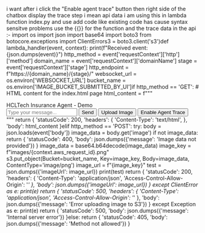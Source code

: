 i want after i click the "Enable agent trace" button then right side of the chatbox display the trace step i mean api data i am using this in lambda function index.py and use add code like existing code has cause syntax sensitve problems use the {{}} for the function and the trace data in the api :- import os import json import base64 import boto3 from botocore.exceptions import ClientErrors3 = boto3.client('s3')def lambda_handler(event, context): print(f"Received event: {json.dumps(event)}") http_method = event['requestContext']['http']['method'] domain_name = event['requestContext']['domainName'] stage = event['requestContext']['stage'] http_endpoint = f"https://{domain_name}/{stage}/" websocket_url = os.environ['WEBSOCKET_URL'] bucket_name = os.environ['IMAGE_BUCKET_SUBMITTED_BY_UI']if http_method == 'GET':  # HTML content for the index.html page  html_content = f"""    <!DOCTYPE html>    <html lang="en">    <head>        <meta charset="UTF-8">        <meta name="viewport" content="width=device-width, initial-scale=1.0">        <title>HCLTech AI Insurance Agent - Demo</title>        <style>            body {{ font-family: Helvetica, sans-serif; margin: 0; padding: 0; display: flex; flex-direction: column; align-items: center; justify-content: center; height: 100vh; background-color: #f5f5f5; }}            #chat-container {{  width: 500px;  border: 1px solid #ccc;  padding: 10px;  background-color: #fff;  box-shadow: 0 0 10px rgba(0, 0, 0, 0.1);border-radius: 10px;}}            #chat-messages {{ height: 500px; overflow-y: scroll; border-bottom: 1px solid #ccc; margin-bottom: 10px; }}            #chat-header {{ height: 5%;border-top-left-radius: 15px; border-top-right-radius: 15px; display: flex; color: white; font-size: 20px;padding: 0.5em 0;box-shadow: 0 0 3px rgba(0, 0, 0, 0.2);   justify-content: center; align-items: center; background-color: #785CE5; }}            .user-message, .bot-message {{ text-align: l; margin: 10px; padding: 10px; background-color: #CCCCFF; border-radius: 10px; }}            .bot-message {{ text-align: left; background-color: #eee; }}            .typing-indicator {{ text-align: left; margin: 10px; padding: 10px; background-color: #eee; border-radius: 10px; display: flex; align-items: center; }}            .dot {{ height: 8px; width: 8px; margin: 0 2px; background-color: #bbb; border-radius: 50%; display: inline-block; animation: blink 1.4s infinite both; }}            .dot:nth-child(1) {{ animation-delay: 0s; }}            .dot:nth-child(2) {{ animation-delay: 0.2s; }}            .dot:nth-child(3) {{ animation-delay: 0.4s; }}            @keyframes blink {{                0% {{ opacity: 0.2; }}                20% {{ opacity: 1; }}                100% {{ opacity: 0.2; }}            }}            #user-input, #send-button, #upload-button, #trace-button{{ width: calc(100% - 22px); padding: 10px; margin-bottom: 10px; border: 1px solid #ccc; border-radius: 5px; }}            #send-button, #upload-button,#trace-button {{ background-color: #785CE5; color: white; border: none; cursor: pointer; }}            #send-button:hover, #upload-button:hover,#trace-button:hover {{ background-color: #0056b3; }}        </style>    </head>    <body>        <div id="chat-container">            <div id="chat-header">HCLTech Insurance Agent - Demo</div>            <div id="chat-messages"></div>            <input type="text" id="user-input" placeholder="Type your message...">            <button id="send-button">Send</button>            <input type="file" id="image-upload" accept="image/*" style="display: none;">            <button id="upload-button">Upload Image</button>            <button id="trace-button">Enable Agent Trace</button>        </div>        <script>            document.addEventListener('DOMContentLoaded', function() {{                const ws = new WebSocket('{websocket_url}'); // Properly escaped                let sessionId = null;                ws.onopen = function() {{ console.log('Connected to WebSocket'); }};                ws.onclose = function() {{ console.log('Disconnected from WebSocket'); }};                ws.onmessage = function(event) {{                    const message = JSON.parse(event.data);                    const chatMessages = document.getElementById('chat-messages');                    const typingIndicator = document.querySelector('.typing-indicator');                    if (typingIndicator && message.type === 'bot_response') {{                        chatMessages.removeChild(typingIndicator);                    }}                    if (message.type === 'bot_response') {{                        chatMessages.innerHTML += '<div class="bot-message">' + message.data + '</div>';                        if (message.sessionId) {{                            sessionId = message.sessionId;                        }}                    }}                }};                const sendButton = document.getElementById('send-button');                const userInput = document.getElementById('user-input');                const chatMessages = document.getElementById('chat-messages');                const uploadButton = document.getElementById('upload-button');                const imageUpload = document.getElementById('image-upload');                const traceButton = document.getElementById('trace-button');                                function showTypingIndicator() {{                  const typingIndicator = document.createElement('div');                  typingIndicator.className = 'typing-indicator';                  typingIndicator.innerHTML = '<span class="dot"></span><span class="dot"></span><span class="dot"></span>';                  chatMessages.appendChild(typingIndicator);                  chatMessages.scrollTop = chatMessages.scrollHeight;                }}                sendButton.addEventListener('click', function() {{                    const message = userInput.value;                    if (!message.trim()) return;                    chatMessages.innerHTML += '<div class="user-message">' + message + '</div>';                    userInput.value = '';                    showTypingIndicator();                    const payload = {{ action: 'sendmessage', inputText: message }};                    if (sessionId) {{                        payload.sessionId = sessionId;                    }}                    ws.send(JSON.stringify(payload));                }});                userInput.addEventListener('keypress', function(event) {{                    if (event.key === 'Enter') {{                        const message = userInput.value;                        if (!message.trim()) return;                        chatMessages.innerHTML += '<div class="user-message">' + message + '</div>';                        userInput.value = '';                        showTypingIndicator();                        const payload = {{ action: 'sendmessage', inputText: message }};                        if (sessionId) {{                            payload.sessionId = sessionId;                        }}                        ws.send(JSON.stringify(payload));                    }}                }});                uploadButton.addEventListener('click', function() {{                    imageUpload.click();                }});                imageUpload.addEventListener('change', function(event) {{                    const file = event.target.files[0];                    if (!file) return;                    const reader = new FileReader();                    reader.onload = function(e) {{                        const base64 = e.target.result.split(',')[1];                        const response = fetch('{http_endpoint}', {{                            method: 'POST',                            headers: {{ 'Content-Type': 'application/json' }},                            body: JSON.stringify({{ image: base64 }})                        }});                        response.then((response) => response.json()).then((data) => {{                            const imageUrl = data.imageUrl;                            sendImageMessage(imageUrl);                        }});                    }};                    reader.readAsDataURL(file);                }});                function sendImageMessage(imageUrl) {{                    chatMessages.innerHTML += '<div class="user-message">Image has been uploaded</div>';                    showTypingIndicator();                    const payload = {{ action: 'sendmessage', inputText: imageUrl }};                    if (sessionId) {{                        payload.sessionId = sessionId;                    }}                     ws.send(JSON.stringify(payload));                }};                traceButton.addEventListener('click', function() {{                      fetch('dummy', {{                        method: 'GET',                        headers: {{'Accept': 'application/json'}},                      }})                      .then(response => response.json())                      .then(data => ws.send(JSON.stringify(data)))                      .catch(error => console.error('Error:', error));                    }});                            }});        </script>    </body>    </html>    """  return {      'statusCode': 200,      'headers': {          'Content-Type': 'text/html',      },      'body': html_content  }elif http_method == 'POST':    try:        body = json.loads(event['body'])        image_data = body.get('image')        if not image_data:            return {                'statusCode': 400,                'body': json.dumps({'message': 'Image data not provided'})            }        image_data = base64.b64decode(image_data)        image_key = f"images/{context.aws_request_id}.png"        s3.put_object(Bucket=bucket_name, Key=image_key, Body=image_data, ContentType='image/png')        image_url = f"{image_key}"        test = json.dumps({'imageUrl': image_url})        print(test)        return {            'statusCode': 200,            'headers': {                'Content-Type': 'application/json',                'Access-Control-Allow-Origin': '*'            },            'body': json.dumps({'imageUrl': image_url})        }    except ClientError as e:        print(e)        return {            'statusCode': 500,            'headers': {                'Content-Type': 'application/json',                'Access-Control-Allow-Origin': '*'            },            'body': json.dumps({'message': 'Error uploading image to S3'})        }    except Exception as e:        print(e)        return {            'statusCode': 500,            'body': json.dumps({'message': 'Internal server error'})        }else:    return {        'statusCode': 405,        'body': json.dumps({'message': 'Method not allowed'})    }
